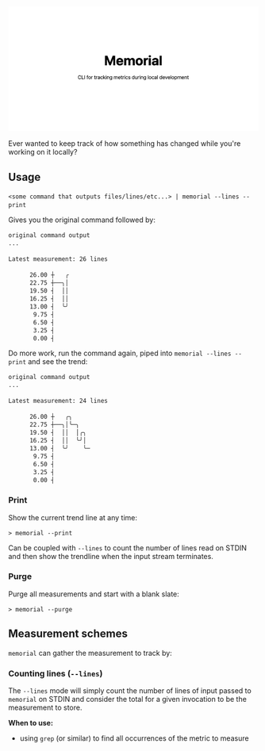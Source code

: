 ![](docs/memorial-banner.png)

Ever wanted to keep track of how something has changed while you're working on it locally?

## Usage

`<some command that outputs files/lines/etc...> | memorial --lines --print`

Gives you the original command followed by:

```
original command output
...

Latest measurement: 26 lines

      26.00 ┼   ╭
      22.75 ┼──╮│
      19.50 ┤  ││
      16.25 ┤  ││
      13.00 ┤  ╰╯
       9.75 ┤
       6.50 ┤
       3.25 ┤
       0.00 ┤
```

Do more work, run the command again, piped into `memorial --lines --print` and see the trend:

```
original command output
...

Latest measurement: 24 lines

      26.00 ┼   ╭╮
      22.75 ┼──╮│╰─╮
      19.50 ┤  ││  │╭╮
      16.25 ┤  ││  ╰╯│
      13.00 ┤  ╰╯    ╰─
       9.75 ┤
       6.50 ┤
       3.25 ┤
       0.00 ┤
```

### Print

Show the current trend line at any time:

```
> memorial --print
```

Can be coupled with `--lines` to count the number of lines read on STDIN and then show the trendline when the input stream terminates.

### Purge

Purge all measurements and start with a blank slate:

```
> memorial --purge
```

## Measurement schemes

`memorial` can gather the measurement to track by:

### Counting lines (`--lines`)

The `--lines` mode will simply count the number of lines of input passed to `memorial` on STDIN and consider the total for a given invocation to be the measurement to store.

**When to use:**

- using `grep` (or similar) to find all occurrences of the metric to measure

